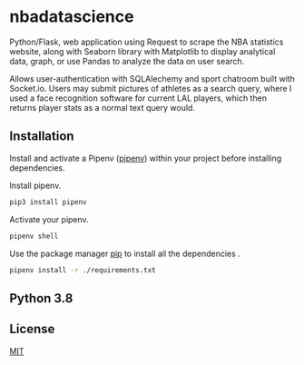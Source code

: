 # nbadatascience
Python/Flask, web application using Request to scrape the NBA statistics website, along with Seaborn library with Matplotlib to display analytical data, graph, or use Pandas to analyze the data on user search.

Allows user-authentication with SQLAlechemy and sport chatroom built with Socket.io. Users may submit pictures of athletes as a search query, where I used a face recognition software for current LAL players, which then returns player stats as a normal text query would.

## Installation

Install and activate a Pipenv ([pipenv](https://realpython.com/pipenv-guide/)) within your project before installing dependencies.

Install pipenv.

```bash
pip3 install pipenv
```

Activate your pipenv.

```bash
pipenv shell
```

Use the package manager [pip](https://pip.pypa.io/en/stable/) to install all the dependencies .

```bash
pipenv install -r ./requirements.txt
```

## Python 3.8

## License
[MIT](https://choosealicense.com/licenses/mit/)
